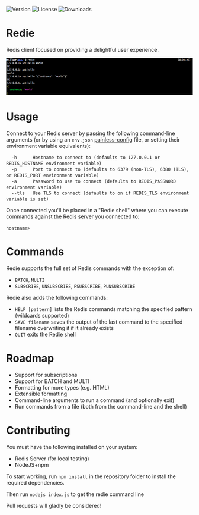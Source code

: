 ![Version](https://img.shields.io/npm/v/redie.svg)
![License](https://img.shields.io/github/license/Microsoft/redie.svg)
![Downloads](https://img.shields.io/npm/dt/redie.svg)

# Redie
Redis client focused on providing a delightful user experience.

![Redie Screenshot](screenshot.png)

# Usage
Connect to your Redis server by passing the following command-line arguments 
(or by using an `env.json` [painless-config](https://www.npmjs.com/package/painless-config) file, or setting their environment variable equivalents):
```
  -h      Hostname to connect to (defaults to 127.0.0.1 or REDIS_HOSTNAME environment variable)
  -p      Port to connect to (defaults to 6379 (non-TLS), 6380 (TLS), or REDIS_PORT environment variable)
  -a      Password to use to connect (defaults to REDIS_PASSWORD environment variable)
  --tls   Use TLS to connect (defaults to on if REDIS_TLS environment variable is set)
```

Once connected you'll be placed in a "Redie shell" where you can execute commands against the Redis server you connected to:
```
hostname>
```

# Commands
Redie supports the full set of Redis commands with the exception of:
* `BATCH`, `MULTI`
* `SUBSCRIBE`, `UNSUBSCRIBE`, `PSUBSCRIBE`, `PUNSUBSCRIBE`

Redie also adds the following commands:
* `HELP [pattern]` lists the Redis commands matching the specified pattern (wildcards supported)
* `SAVE filename` saves the output of the last command to the specified filename overwriting it if it already exists
* `QUIT` exits the Redie shell

# Roadmap
* Support for subscriptions
* Support for BATCH and MULTI
* Formatting for more types (e.g. HTML)
* Extensible formatting
* Command-line arguments to run a command (and optionally exit)
* Run commands from a file (both from the command-line and the shell)

# Contributing

You must have the following installed on your system:

* Redis Server (for local testing)
* NodeJS+npm

To start working, run ```npm install``` in the repository folder to install the required dependencies.

Then run ```nodejs index.js``` to get the redie command line

Pull requests will gladly be considered!
